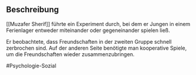 ## Beschreibung
[[Muzafer Sherif]] führte ein Experiment durch, bei dem er Jungen in einem Ferienlager entweder miteinander oder gegeneinander spielen ließ.

Er beobachtete, dass Freundschaften in der zweiten Gruppe schnell zerbrochen sind.
Auf der anderen Seite benötigte man kooperative Spiele, um die Freundschaften wieder zusammenzubringen.

#Psychologie-Sozial 